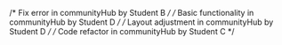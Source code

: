 /* Fix error in communityHub by Student B */
/* Basic functionality in communityHub by Student D */
/* Layout adjustment in communityHub by Student D */
/* Code refactor in communityHub by Student C */
